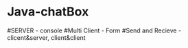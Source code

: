 # Java-chatBox

#SERVER - console
#Multi Client - Form
#Send and Recieve - clicent&server, client&client
